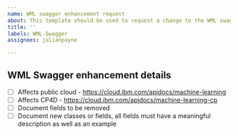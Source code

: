 ```yaml
---
name: WML swagger enhancement request
about: This template should be used to request a change to the WML swagger documentation
title: ''
labels: WML-Swagger
assignees: julianpayne

---
```


## WML Swagger enhancement details

- [ ] Affects public cloud - <https://cloud.ibm.com/apidocs/machine-learning>
- [ ] Affects CP4D - <https://cloud.ibm.com/apidocs/machine-learning-cp>
- [ ] Document fields to be removed
- [ ] Document new classes or fields, all fields must have a meaningful description as well as an example
